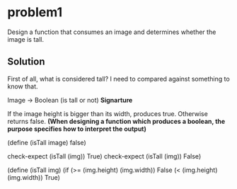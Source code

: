 
# problem1

Design a function that consumes an image and determines whether the image is tall.


## Solution

First of all, what is considered tall? I need to compared against something to know that. 

Image -> Boolean (is tall or not) **Signarture**

If the image height is bigger than its width, produces true. Otherwise returns false. **(When designing a function which produces a boolean, the purpose specifies how to interpret the output)**


(define (isTall image) false)

check-expect (isTall (img)) True)
check-expect (isTall (img)) False)


(define (isTall img)
    (if
    (>= (img.height) (img.width))
    False
    (< (img.height) (img.width))
    True)
